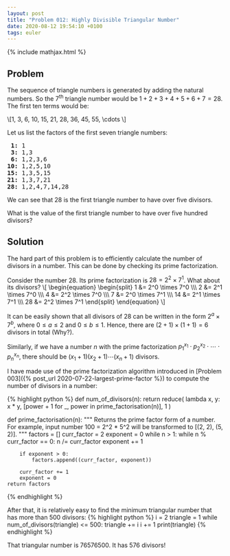 ```yaml
---
layout: post
title: "Problem 012: Highly Divisible Triangular Number"
date: 2020-08-12 19:54:10 +0100
tags: euler
---
```

{% include mathjax.html %}
## Problem 
The sequence of triangle numbers is generated by adding the natural numbers. So the 7<sup>th</sup> triangle number would be $1 + 2 + 3 + 4 + 5 + 6 + 7 = 28$. The first ten terms would be:

\\\[1, 3, 6, 10, 15, 21, 28, 36, 45, 55, \cdots \\\]

Let us list the factors of the first seven triangle numbers:
<pre>
 <strong>1:</strong> 1
 <strong>3:</strong> 1,3
 <strong>6:</strong> 1,2,3,6
<strong>10:</strong> 1,2,5,10
<strong>15:</strong> 1,3,5,15
<strong>21:</strong> 1,3,7,21
<strong>28:</strong> 1,2,4,7,14,28
</pre>
We can see that 28 is the first triangle number to have over five divisors.

What is the value of the first triangle number to have over five hundred divisors?

## Solution
The hard part of this problem is to efficiently calculate the number of divisors in a number. This can be done by checking its prime factorization.

Consider the number 28. Its prime factorization is $28 = 2^2 \times 7^1$. What about its divisors?
\\\[
\begin{equation}
\begin{split} 
1 &= 2^0 \times 7^0 \\\\\\
2 &= 2^1 \times 7^0 \\\\\\ 
4 &= 2^2 \times 7^0 \\\\\\
7 &= 2^0 \times 7^1 \\\\\\
14 &= 2^1 \times 7^1 \\\\\\
28 &= 2^2 \times 7^1
\end{split} 
\end{equation}
\\\]

It can be easily shown that all divisors of 28 can be written in the form $2^a \times 7^b$, where $0 \leq a \leq 2$ and $0 \leq b \leq 1$. Hence, there are $(2 + 1) \times (1 + 1) = 6$ divisors in total (Why?). 

Similarly, if we have a number $n$ with the prime factorization $p_1^{x_1} \cdot p_2^{x_2} \cdot\cdots\cdot p_n^{x_n}$, there should be $(x_1+1)(x_2+1)\cdots(x_n+1)$ divisors.

I have made use of the prime factorization algorithm introduced in [Problem 003]({% post_url 2020-07-22-largest-prime-factor %}) to compute the number of divisors in a number:

{% highlight python %}
def num_of_divisors(n):
    return reduce(
        lambda x, y: x * y, [power + 1 for _, power in prime_factorisation(n)], 1
    )

def prime_factorisation(n):
    """
    Returns the prime factor form of a number.
    For example, input number 100 = 2^2 * 5^2 will be transformed to [(2, 2), (5, 2)].
    """
    factors = []
    curr_factor = 2
    exponent = 0
    while n > 1:
        while n % curr_factor == 0:
            n /= curr_factor
            exponent += 1

        if exponent > 0:
            factors.append((curr_factor, exponent))

        curr_factor += 1
        exponent = 0
    return factors
{% endhighlight %}

After that, it is relatively easy to find the minimum triangular number that has more than 500 divisors:
{% highlight python %}
i = 2
triangle = 1
while num_of_divisors(triangle) <= 500:
    triangle += i
    i += 1
print(triangle)
{% endhighlight %}

That triangular number is 76576500. It has 576 divisors!